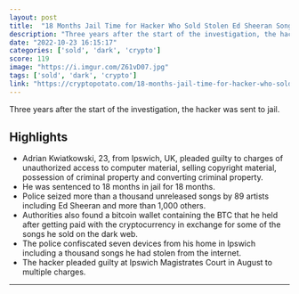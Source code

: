 ```yaml
---
layout: post
title:  "18 Months Jail Time for Hacker Who Sold Stolen Ed Sheeran Songs for Bitcoin"
description: "Three years after the start of the investigation, the hacker was sent to jail."
date: "2022-10-23 16:15:17"
categories: ['sold', 'dark', 'crypto']
score: 119
image: "https://i.imgur.com/Z61vD07.jpg"
tags: ['sold', 'dark', 'crypto']
link: "https://cryptopotato.com/18-months-jail-time-for-hacker-who-sold-stolen-ed-sheeran-songs-for-bitcoin/"
---
```


Three years after the start of the investigation, the hacker was sent to jail.

## Highlights

- Adrian Kwiatkowski, 23, from Ipswich, UK, pleaded guilty to charges of unauthorized access to computer material, selling copyright material, possession of criminal property and converting criminal property.
- He was sentenced to 18 months in jail for 18 months.
- Police seized more than a thousand unreleased songs by 89 artists including Ed Sheeran and more than 1,000 others.
- Authorities also found a bitcoin wallet containing the BTC that he held after getting paid with the cryptocurrency in exchange for some of the songs he sold on the dark web.
- The police confiscated seven devices from his home in Ipswich including a thousand songs he had stolen from the internet.
- The hacker pleaded guilty at Ipswich Magistrates Court in August to multiple charges.

---
